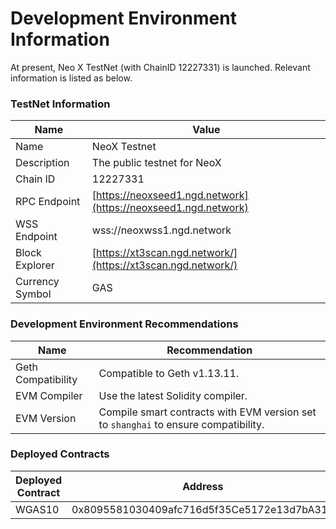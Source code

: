 # Development Environment Information

At present, Neo X TestNet (with ChainID 12227331) is launched. Relevant information is listed as below.



### TestNet Information

| Name            | Value                                                          |
| --------------- | -------------------------------------------------------------- |
| Name            | NeoX Testnet                                                   |
| Description     | The public testnet for NeoX                                    |
| Chain lD        | 12227331                                                       |
| RPC Endpoint    | [https://neoxseed1.ngd.network](https://neoxseed1.ngd.network) |
| WSS Endpoint    | wss://neoxwss1.ngd.network                                     |
| Block Explorer  | [https://xt3scan.ngd.network/](https://xt3scan.ngd.network/)   |
| Currency Symbol | GAS                                                            |

### Development Environment Recommendations

| Name               | Recommendation                                                                      |
| ------------------ | ----------------------------------------------------------------------------------- |
| Geth Compatibility | Compatible to Geth v1.13.11.                                                        |
| EVM Compiler       | Use the latest Solidity compiler.                                                   |
| EVM Version        | Compile smart contracts with EVM version set to `shanghai` to ensure compatibility. |

### Deployed Contracts

| Deployed Contract | Address                                    |
| ----------------- | ------------------------------------------ |
| WGAS10            | 0x8095581030409afc716d5f35Ce5172e13d7bA316 |
